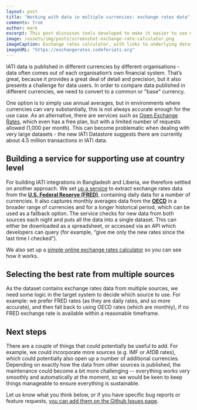 ```yaml
---
layout: post
title: "Working with data in multiple currencies: exchange rates data"
comments: true
author: mark
excerpt: This post discusses tools developed to make it easier to use data published in different currencies.
image: /assets/img/posts/screenshot-exchange-rate-calculator.png
imageCaption: Exchange rates calculator, with links to underlying dataset
imageURL: "https://exchangerates.codeforiati.org"
---
```


IATI data is published in different currencies by different organisations - data often comes out of each organisation’s own financial system. That’s great, because it provides a great deal of detail and precision, but it also presents a challenge for data users. In order to compare data published in different currencies, we need to convert to a common or "base" currency.

One option is to simply use annual averages, but in environments where currencies can vary substantially, this is not always accurate enough for the use case. As an alternative, there are services such as [Open Exchange Rates](https://openexchangerates.org/), which even has a free plan, but with a limited number of requests allowed (1,000 per month). This can become problematic when dealing with very large datasets - the new IATI Datastore suggests there are currently about 4.5 million transactions in IATI data.

## Building a service for supporting use at country level

For building IATI integrations in Bangladesh and Liberia, we therefore settled on another approach. We set [up a service](https://morph.io/markbrough/exchangerates-scraper) to extract exchange rates data from the [**U.S. Federal Reserve (FRED)**](https://fred.stlouisfed.org/categories/94), containing daily data for a number of currencies. It also captures monthly averages data from the [**OECD**](https://stats.oecd.org/) in a broader range of currencies and for a longer historical period, which can be used as a fallback option. The service checks for new data from both sources each night and puts all the data into a single dataset. This can either be downloaded as a spreadsheet, or accessed via an API which developers can query (for example, “give me only the new rates since the last time I checked”).

We also set up a [simple online exchange rates calculator](https://exchangerates.codeforiati.org/) so you can see how it works.

## Selecting the best rate from multiple sources

As the dataset contains exchange rates data from multiple sources, we need some logic in the target system to decide which source to use. For example: we prefer FRED rates (as they are daily rates, and so more accurate), and then fall back to using OECD rates (which are monthly), if no FRED exchange rate is available within a reasonable timeframe.

## Next steps

There are a couple of things that could potentially be useful to add. For example, we could incorporate more sources (e.g. IMF or AfDB rates), which could potentially also open up a number of additional currencies. Depending on exactly how the data from other sources is published, the maintenance could become a bit more challenging -- everything works very smoothly and automatically at the moment, so we would be keen to keep things manageable to ensure everything is sustainable.

Let us know what you think below, or if you have specific bug reports or feature requests, [you can add them on the Github Issues page](https://github.com/codeforIATI/exchangerates-scraper/issues).
